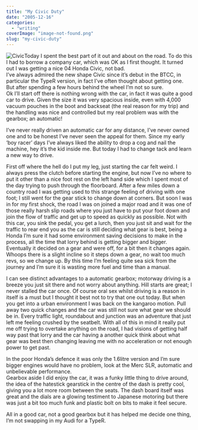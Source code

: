 ```yaml
---
title: "My Civic Duty"
date: "2005-12-16"
categories: 
  - "writing"
coverImage: "image-not-found.png"
slug: "my-civic-duty"
---
```


![Civic](/images/74191439_2e40b8533e_o.jpg "Civic")Today I spent the best part of it out and about on the road. To do this I had to borrow a company car, which was OK as I first thought. It turned out I was getting a nice 04 Honda Civic, not bad.  
I’ve always admired the new shape Civic since it’s debut in the BTCC, in particular the TypeR version, in fact I’ve often thought about getting one. But after spending a few hours behind the wheel I’m not so sure.  
Ok I’ll start off there is nothing wrong with the car, in fact it was quite a good car to drive. Given the size it was very spacious inside, even with 4,000 vacuum pouches in the boot and backseat (the real reason for my trip) and the handling was nice and controlled but my real problem was with the gearbox; an automatic!

I’ve never really driven an automatic car for any distance, I’ve never owned one and to be honest I’ve never seen the appeal for them. Since my early ‘boy racer’ days I’ve always liked the ability to drop a cog and nail the machine, hey it’s the kid inside me. But today I had to change tack and learn a new way to drive.

First off where the hell do I put my leg, just starting the car felt weird. I always press the clutch before starting the engine, but now I’ve no where to put it other than a nice foot rest on the left hand side which I spent most of the day trying to push through the floorboard. After a few miles down a country road I was getting used to this strange feeling of driving with one foot; I still went for the gear stick to change down at corners. But soon I was in for my first shock, the road I was on joined a major road and it was one of those really harsh slip roads where you just have to put your foot down and join the flow of traffic and get up to speed as quickly as possible. Not with this car, you sink the pedal, you get a lurch, then you just sit and wait for the traffic to rear end you as the car is still deciding what gear is best, being a Honda I’m sure it had some environment saving decisions to make in the process, all the time that lorry behind is getting bigger and bigger. Eventually it decided on a gear and were off, for a bit then it changes again. Whoops there is a slight incline so it steps down a gear, no wait too much revs, so we change up. By this time I’m feeling quite sea sick from the journey and I’m sure it is wasting more fuel and time than a manual.

I can see distinct advantages to a automatic gearbox; motorway driving is a breeze you just sit there and not worry about anything. Hill starts are great; I never stalled the car once. Of course oral sex whilst driving is a reason in itself is a must but I thought it best not to try that one out today. But when you get into a urban environment I was back on the kangaroo motion. Pull away two quick changes and the car was still not sure what gear we should be in. Every traffic light, roundabout and junction was an adventure that just left me feeling crushed by the seatbelt. With all of this in mind it really put me off trying to overtake anything on the road, I had visions of getting half way past that lorry and the car having a another quick think about what gear was best then changing leaving me with no acceleration or not enough power to get past.

In the poor Honda’s defence it was only the 1.6litre version and I’m sure bigger engines would have no problem, look at the Merc SLR, automatic and unbelievable performance.  
Gearbox aside I did enjoy the car, it was a funky little thing to drive around, the idea of the hatestick gearstick in the centre of the dash is pretty cool, giving you a lot more room between the seats. The dash board itself was great and the dials are a glowing testiment to Japanese motoring but there was just a bit too much funk and plastic bolt on bits to make it feel secure.

All in a good car, not a good gearbox but it has helped me decide one thing, I’m not swapping in my Audi for a TypeR.
